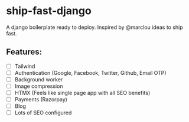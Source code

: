 # ship-fast-django
A django boilerplate ready to deploy. Inspired by @marclou ideas to ship fast.

## Features:
  - [ ] Tailwind
  - [ ] Authentication (Google, Facebook, Twitter, Github, Email OTP)
  - [ ] Background worker
  - [ ] Image compression
  - [ ] HTMX (Feels like single page app with all SEO benefits)
  - [ ] Payments (Razorpay)
  - [ ] Blog
  - [ ] Lots of SEO configured
